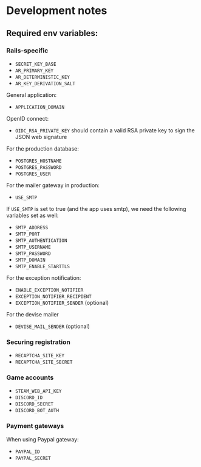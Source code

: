 # Development notes

## Required env variables:

### Rails-specific

* `SECRET_KEY_BASE`
* `AR_PRIMARY_KEY`
* `AR_DETERMINISTIC_KEY`
* `AR_KEY_DERIVATION_SALT`

General application:

* `APPLICATION_DOMAIN`

OpenID connect:

* `OIDC_RSA_PRIVATE_KEY` should contain a valid RSA private key to sign the JSON web signature

For the production database:

* `POSTGRES_HOSTNAME`
* `POSTGRES_PASSWORD`
* `POSTGRES_USER`

For the mailer gateway in production:

* `USE_SMTP`

If `USE_SMTP` is set to true (and the app uses smtp), we need the following
variables set as well:

* `SMTP_ADDRESS`
* `SMTP_PORT`
* `SMTP_AUTHENTICATION`
* `SMTP_USERNAME`
* `SMTP_PASSWORD`
* `SMTP_DOMAIN`
* `SMTP_ENABLE_STARTTLS`

For the exception notification:

* `ENABLE_EXCEPTION_NOTIFIER`
* `EXCEPTION_NOTIFIER_RECIPIENT`
* `EXCEPTION_NOTIFIER_SENDER` (optional)

For the devise mailer

* `DEVISE_MAIL_SENDER` (optional)

### Securing registration

* `RECAPTCHA_SITE_KEY`
* `RECAPTCHA_SITE_SECRET`

### Game accounts

* `STEAM_WEB_API_KEY`
* `DISCORD_ID`
* `DISCORD_SECRET`
* `DISCORD_BOT_AUTH`

### Payment gateways

When using Paypal gateway:

* `PAYPAL_ID`
* `PAYPAL_SECRET`
